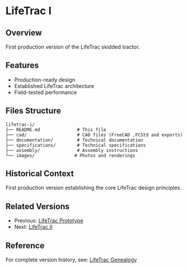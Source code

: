 # LifeTrac I

## Overview
First production version of the LifeTrac skidded tractor.

## Features
- Production-ready design
- Established LifeTrac architecture
- Field-tested performance

## Files Structure
```
lifetrac-i/
├── README.md              # This file
├── cad/                   # CAD files (FreeCAD .FCStd and exports)
├── documentation/         # Technical documentation
├── specifications/        # Technical specifications
├── assembly/              # Assembly instructions
└── images/               # Photos and renderings
```

## Historical Context
First production version establishing the core LifeTrac design principles.

## Related Versions
- Previous: [LifeTrac Prototype](../lifetrac-prototype/)
- Next: [LifeTrac II](../lifetrac-ii/)

## Reference
For complete version history, see: [LifeTrac Genealogy](https://wiki.opensourceecology.org/wiki/LifeTrac_Genealogy)